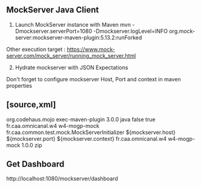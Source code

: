 MockServer Java Client
------------------------

1. Launch MockServer instance with Maven
mvn -Dmockserver.serverPort=1080 -Dmockserver.logLevel=INFO org.mock-server:mockserver-maven-plugin:5.13.2:runForked

Other execution target :
https://www.mock-server.com/mock_server/running_mock_server.html

2. Hydrate mockserver with JSON Expectations

Don't forget to configure mockserver Host, Port and context in maven properties

[source,xml]
-----------------
<plugin>
	<groupId>org.codehaus.mojo</groupId>
	<artifactId>exec-maven-plugin</artifactId>
	<version>3.0.0</version>
	<executions>
		<execution>
			<goals>
				<goal>java</goal>
			</goals>
		</execution>
	</executions>
	<configuration>
        <includeProjectDependencies>false</includeProjectDependencies>
        <includePluginDependencies>true</includePluginDependencies>
        <executableDependency>
            <groupId>fr.caa.omnicanal.w4</groupId>
            <artifactId>w4-mogp-mock</artifactId>
        </executableDependency>
        <mainClass>fr.caa.common.test.mock.MockServerInitializer</mainClass>
		<arguments>
			<argument>${mockserver.host}</argument>
			<argument>${mockserver.port}</argument>
			<argument>${mockserver.context}</argument>
		</arguments>
	</configuration>
    <dependencies>
        <dependency>
            <groupId>fr.caa.omnicanal.w4</groupId>
            <artifactId>w4-mogp-mock</artifactId>
            <version>1.0.0</version>
            <type>zip</type>
        </dependency>
    </dependencies>
</plugin>

Get Dashboard
-------------
http://localhost:1080/mockserver/dashboard